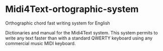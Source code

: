 # Midi4Text-ortographic-system
Orthographic chord fast writing system for English

Dictionaries and manual for the Midi4Text system. 
This system permits to write any text faster than with a standard QWERTY keyboard using any commercial music MIDI keyboard.
